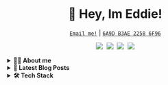 <!-- Title -->
<h1 align="center">👹 Hey, Im Eddie!</h1>

<!-- Contact and keys -->
<p align="center">
<a href="mailto:info@pranonym.com"><code>Email me!</code></a> | <a href="https://keybase.io/eddiequinn/pgp_keys.asc?fingerprint=f177401d0e0bb16d0a7e17486a9db3ae22586f96" title="Main Public Key"><code>6A9D B3AE 2258 6F96</code></a>
</p>

<!-- Socials -->
<p align="center">
    <kbd>
        <a href="https://github.com/eddiebquinn"><img src="https://img.shields.io/badge/-eddiebquinn-3a3a3a?style=flat&logo=GitHub&logoColor=white" /></a>
        <a href="https://keybase.io/eddiequinn" title="Keybase - Eddie Quinn"><img src="https://img.shields.io/badge/-eddiequinn-5e78ef?style=flat&logo=keybase&logoColor=white" /></a>
        <a href="https://eddiequinn.xyz/"><img src="https://img.shields.io/badge/-eddiequinn.xyz-FF0000?style=flat&logo=Hugo&logoColor=white" /></a>
        <a href="https://www.linkedin.com/in/edward-b-quinn/"><img src="https://img.shields.io/badge/-edward_b--quinn-0072b1?style=flat&logo=Linkedin&logoColor=white" /></a>
    </kbd>
</p>

<!-- About Section -->
<details>
    <summary><b> 🕵🏻 About me </b></summary>
    <p>
<blockquote>

Hi, I am Eddie - I'm a Technical support specialist; Programmer; Cybersecurity researcher. I am currently trying to break into a career as an offensive security operative. I have a passion for privacy and security, open-source software, and automation

Predominantly my GitHub started as a portfolio, but as time has gone on a lot of my projects have ended up here. Some repo contains no real code at all, they are just for notes on 'the certs I'm studying for, the lang's I'm learning, or the static files for my website (generated using a Hugo). All this being said I do have some projects on here. The main one would be Ricky which is an open-source addiction recovery bot, on top of that I am attempting to recreate the Enigma machine. Both of these are long-term projects, both of which will likely never be completely done. For all small projects, I would highly recommend looking at the 'Micro Projects' repo.

While my main language has been python for much of my time on this site, I am beginning to branch out. I am currently learning JS, and intend to learn Java after. In the long term, I want to learn Go, Rust, and C.

</blockquote>

---

</p>
</details>

<!-- Blog Posts -->
<details>
    <summary><b>📘 Latest Blog Posts</b></summary>
<p>

<!-- BLOG-POST-LIST:START -->
- [The Best Way to Use Reddit](https://eddiequinn.xyz/posts/2023/jun/the-best-way-to-use-reddit/)
- [My encryption problem](https://eddiequinn.xyz/posts/2023/may/hugos-encryption-problem/)
- [Dunning Kruger](https://eddiequinn.xyz/posts/2023/may/dunning-kruger/)
- [Why I Left Social Media](https://eddiequinn.xyz/posts/2023/may/why-i-left-social-meedia/)
- [Public Key](https://eddiequinn.xyz/publickey/)
<!-- BLOG-POST-LIST:END -->

➡️  **[More Posts](/BLOG-POSTS.md)**

---

</p>
</details>

<!-- Tech Stack -->
<details>
    <summary><b>🛠️ Tech Stack</b></summary>
        <p>

|**Category**|**Technologies**|
|--|--|
|**Core** | [![JavaScript](https://img.shields.io/static/v1?label=&message=JavaScript&color=F7DF1E&logo=javascript&logoColor=FFFFFF)](https://www.javascript.com/) [![Python](https://img.shields.io/static/v1?label=&message=Python&color=3C78A9&logo=python&logoColor=FFFFFF)](https://www.python.org/) [![Java](https://img.shields.io/static/v1?label=&message=Java&color=007396&logo=java&logoColor=FFFFFF)](https://www.java.com/) [![Node.js](https://img.shields.io/static/v1?label=&message=Node.js&color=339933&logo=nodedotjs&logoColor=FFFFFF)](https://nodejs.org/)|
|**Cloud** | [![Azure](https://img.shields.io/static/v1?label=&message=Azure&color=0078D4&logo=microsoftazure&logoColor=FFFFFF)](https://azure.microsoft.com/) [![Google Cloud](https://img.shields.io/static/v1?label=&message=GCP&color=4285F4&logo=googlecloud&logoColor=FFFFFF)](https://cloud.google.com/)|
**Editors** | [![Vim](https://img.shields.io/static/v1?label=&message=Vim&color=019733&logo=vim&logoColor=FFFFFF)](https://www.vim.org/) [![VS Code](https://img.shields.io/static/v1?label=&message=VS%20Code&color=9013FE&logo=visualstudiocode&logoColor=FFFFFF)](https://code.visualstudio.com/)
|**Misc** | [![Linux](https://img.shields.io/static/v1?label=&message=Linux&color=FCC624&logo=linux&logoColor=FFFFFF)](https://www.linux.org/) [![Bash](https://img.shields.io/static/v1?label=&message=Bash&color=4EAA25&logo=gnubash&logoColor=FFFFFF)](https://www.gnu.org/software/bash/) [![Markdown](https://img.shields.io/static/v1?label=&message=Markdown&color=000000&logo=markdown&logoColor=FFFFFF)](https://en.wikipedia.org/wiki/Markdown)|

----      

</p>
</details>